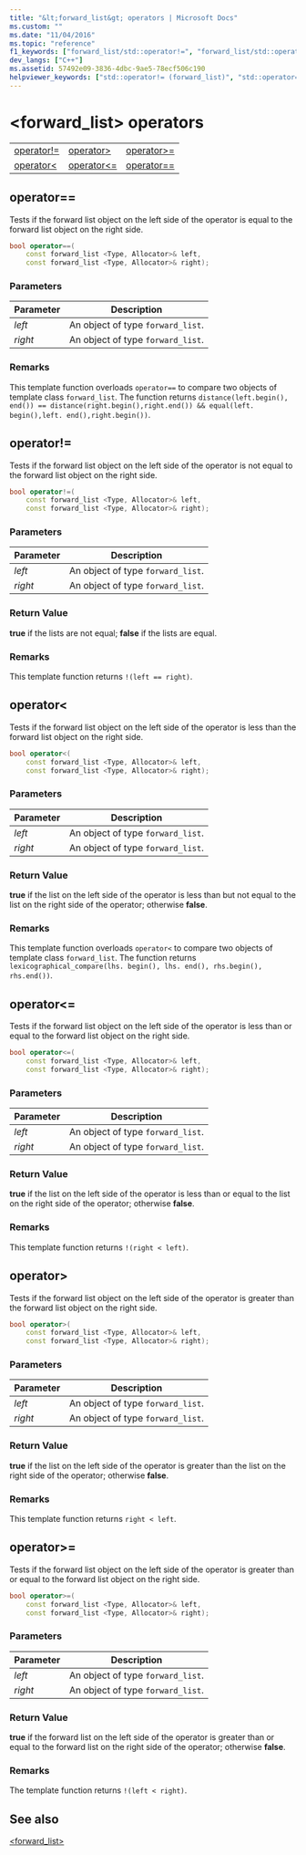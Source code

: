 ```yaml
---
title: "&lt;forward_list&gt; operators | Microsoft Docs"
ms.custom: ""
ms.date: "11/04/2016"
ms.topic: "reference"
f1_keywords: ["forward_list/std::operator!=", "forward_list/std::operator==", "forward_list/std::operatoroperator&gt;", "forward_list/std::operatoroperator&gt=;", "forward_list/std::operatoroperator&lt;", "forward_list/std::operatoroperator&lt;="]
dev_langs: ["C++"]
ms.assetid: 57492e09-3836-4dbc-9ae5-78ecf506c190
helpviewer_keywords: ["std::operator!= (forward_list)", "std::operator== (forward_list)", "std::operatoroperator&gt; (forward_list)", "std::operatoroperator&gt=; (forward_list)", "std::operatoroperator&lt; (forward_list)", "std::operatoroperator&lt;= (forward_list)"]
---
```

# &lt;forward_list&gt; operators

||||
|-|-|-|
|[operator!=](#op_neq)|[operator&gt;](#op_gt)|[operator&gt;=](#op_gt_eq)|
|[operator&lt;](#op_lt)|[operator&lt;=](#op_lt_eq)|[operator==](#op_eq_eq)|

## <a name="op_eq_eq"></a>  operator==

Tests if the forward list object on the left side of the operator is equal to the forward list object on the right side.

```cpp
bool operator==(
    const forward_list <Type, Allocator>& left,
    const forward_list <Type, Allocator>& right);
```

### Parameters

|Parameter|Description|
|---------------|-----------------|
|*left*|An object of type `forward_list`.|
|*right*|An object of type `forward_list`.|

### Remarks

This template function overloads `operator==` to compare two objects of template class `forward_list`. The function returns `distance(left.begin(), end()) == distance(right.begin(),right.end()) && equal(left. begin(),left. end(),right.begin())`.

## <a name="op_neq"></a>  operator!=

Tests if the forward list object on the left side of the operator is not equal to the forward list object on the right side.

```cpp
bool operator!=(
    const forward_list <Type, Allocator>& left,
    const forward_list <Type, Allocator>& right);
```

### Parameters

|Parameter|Description|
|---------------|-----------------|
|*left*|An object of type `forward_list`.|
|*right*|An object of type `forward_list`.|

### Return Value

**true** if the lists are not equal; **false** if the lists are equal.

### Remarks

This template function returns `!(left == right)`.

## <a name="op_lt"></a>  operator&lt;

Tests if the forward list object on the left side of the operator is less than the forward list object on the right side.

```cpp
bool operator<(
    const forward_list <Type, Allocator>& left,
    const forward_list <Type, Allocator>& right);
```

### Parameters

|Parameter|Description|
|---------------|-----------------|
|*left*|An object of type `forward_list`.|
|*right*|An object of type `forward_list`.|

### Return Value

**true** if the list on the left side of the operator is less than but not equal to the list on the right side of the operator; otherwise **false**.

### Remarks

This template function overloads `operator<` to compare two objects of template class `forward_list`. The function returns `lexicographical_compare(lhs. begin(), lhs. end(), rhs.begin(), rhs.end())`.

## <a name="op_lt_eq"></a>  operator&lt;=

Tests if the forward list object on the left side of the operator is less than or equal to the forward list object on the right side.

```cpp
bool operator<=(
    const forward_list <Type, Allocator>& left,
    const forward_list <Type, Allocator>& right);
```

### Parameters

|Parameter|Description|
|---------------|-----------------|
|*left*|An object of type `forward_list`.|
|*right*|An object of type `forward_list`.|

### Return Value

**true** if the list on the left side of the operator is less than or equal to the list on the right side of the operator; otherwise **false**.

### Remarks

This template function returns `!(right < left)`.

## <a name="op_gt"></a>  operator&gt;

Tests if the forward list object on the left side of the operator is greater than the forward list object on the right side.

```cpp
bool operator>(
    const forward_list <Type, Allocator>& left,
    const forward_list <Type, Allocator>& right);
```

### Parameters

|Parameter|Description|
|---------------|-----------------|
|*left*|An object of type `forward_list`.|
|*right*|An object of type `forward_list`.|

### Return Value

**true** if the list on the left side of the operator is greater than the list on the right side of the operator; otherwise **false**.

### Remarks

This template function returns `right < left`.

## <a name="op_gt_eq"></a>  operator&gt;=

Tests if the forward list object on the left side of the operator is greater than or equal to the forward list object on the right side.

```cpp
bool operator>=(
    const forward_list <Type, Allocator>& left,
    const forward_list <Type, Allocator>& right);
```

### Parameters

|Parameter|Description|
|---------------|-----------------|
|*left*|An object of type `forward_list`.|
|*right*|An object of type `forward_list`.|

### Return Value

**true** if the forward list on the left side of the operator is greater than or equal to the forward list on the right side of the operator; otherwise **false**.

### Remarks

The template function returns `!(left < right)`.

## See also

[<forward_list>](../standard-library/forward-list.md)<br/>
